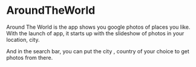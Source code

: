 # AroundTheWorld

Around The World is the app shows you google photos of places you like. 
With the launch of app, it starts up with the slideshow of photos in your location, city.

And in the search bar, you can put the city , country of your choice to get photos from there.

